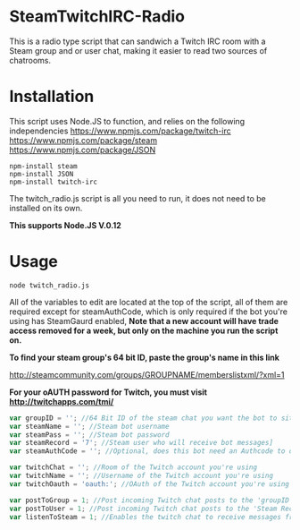 # SteamTwitchIRC-Radio
This is a radio type script that can sandwich a Twitch IRC room with a Steam group and or user chat, making it easier to read two sources of chatrooms.

# Installation

This script uses Node.JS to function, and relies on the following independencies
https://www.npmjs.com/package/twitch-irc
https://www.npmjs.com/package/steam
https://www.npmjs.com/package/JSON

```unix
npm-install steam
npm-install JSON
npm-install twitch-irc
```

The twitch_radio.js script is all you need to run, it does not need to be installed on its own.

**This supports Node.JS V.0.12**

# Usage

```unix
node twitch_radio.js
```

All of the variables to edit are located at the top of the script, all of them are required except for steamAuthCode, which is only required if the bot you're using has SteamGaurd enabled, **Note that a new account will have trade access removed for a week, but only on the machine you run the script on.**

**To find your steam group's 64 bit ID, paste the group's name in this link**

http://steamcommunity.com/groups/GROUPNAME/memberslistxml/?xml=1

**For your oAUTH password for Twitch, you must visit http://twitchapps.com/tmi/**


```javascript
var groupID = ''; //64 Bit ID of the steam chat you want the bot to sit in
var steamName = ''; //Steam bot username
var steamPass = ''; //Steam bot password
var steamRecord = '7'; //Steam user who will receive bot messages]
var steamAuthCode = ''; //Optional, does this bot need an Authcode to operate, E.G. is Steamguard enabled?

var twitchChat = ''; //Room of the Twitch account you're using
var twitchName = ''; //Username of the Twitch account you're using
var twitchOauth = 'oauth:'; //OAuth of the Twitch account you're using (http://twitchapps.com/tmi/)

var postToGroup = 1; //Post incoming Twitch chat posts to the 'groupID' Id?
var postToUser = 1; //Post incoming Twitch chat posts to the 'Steam Record' Id?
var listenToSteam = 1; //Enables the twitch chat to receive messages from the steam bot
```


